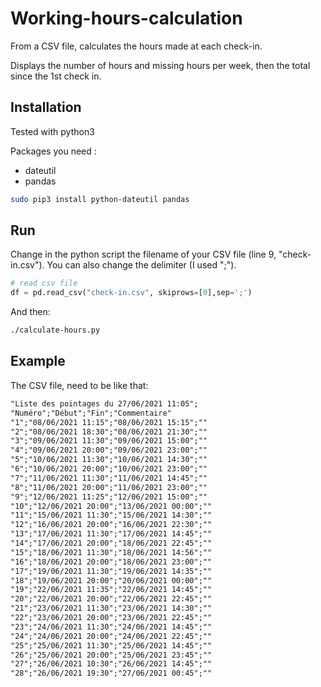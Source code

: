 # Working-hours-calculation
From a CSV file, calculates the hours made at each check-in. 

Displays the number of hours and missing hours per week, then the total since the 1st check in.

## Installation

Tested with python3

Packages you need :

* dateutil
* pandas

```bash
sudo pip3 install python-dateutil pandas
```

## Run

Change in the python script the filename of your CSV file (line 9, "check-in.csv").
You can also change the delimiter (I used ";").

```python
# read csv file
df = pd.read_csv("check-in.csv", skiprows=[0],sep=';')
```
And then:
```bash
./calculate-hours.py
```
## Example

The CSV file, need to be like that:

```txt
"Liste des pointages du 27/06/2021 11:05";
"Numéro";"Début";"Fin";"Commentaire"
"1";"08/06/2021 11:15";"08/06/2021 15:15";""
"2";"08/06/2021 18:30";"08/06/2021 21:30";""
"3";"09/06/2021 11:30";"09/06/2021 15:00";""
"4";"09/06/2021 20:00";"09/06/2021 23:00";""
"5";"10/06/2021 11:30";"10/06/2021 14:30";""
"6";"10/06/2021 20:00";"10/06/2021 23:00";""
"7";"11/06/2021 11:30";"11/06/2021 14:45";""
"8";"11/06/2021 20:00";"11/06/2021 23:00";""
"9";"12/06/2021 11:25";"12/06/2021 15:00";""
"10";"12/06/2021 20:00";"13/06/2021 00:00";""
"11";"15/06/2021 11:30";"15/06/2021 14:30";""
"12";"16/06/2021 20:00";"16/06/2021 22:30";""
"13";"17/06/2021 11:30";"17/06/2021 14:45";""
"14";"17/06/2021 20:00";"18/06/2021 22:45";""
"15";"18/06/2021 11:30";"18/06/2021 14:56";""
"16";"18/06/2021 20:00";"18/06/2021 23:00";""
"17";"19/06/2021 11:30";"19/06/2021 14:35";""
"18";"19/06/2021 20:00";"20/06/2021 00:00";""
"19";"22/06/2021 11:35";"22/06/2021 14:45";""
"20";"22/06/2021 20:00";"22/06/2021 22:45";""
"21";"23/06/2021 11:30";"23/06/2021 14:30";""
"22";"23/06/2021 20:00";"23/06/2021 22:45";""
"23";"24/06/2021 11:30";"24/06/2021 14:45";""
"24";"24/06/2021 20:00";"24/06/2021 22:45";""
"25";"25/06/2021 11:30";"25/06/2021 14:45";""
"26";"25/06/2021 20:00";"25/06/2021 23:45";""
"27";"26/06/2021 10:30";"26/06/2021 14:45";""
"28";"26/06/2021 19:30";"27/06/2021 00:45";""
```


